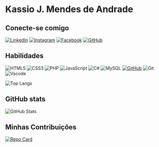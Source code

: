 # Kassio J. Mendes de Andrade

## Conecte-se comigo

[![LinkedIn](https://img.shields.io/badge/LinkedIn-0077B5?style=for-the-badge&logo=linkedin&logoColor=white)](https://www.linkedin.com/in/kassio-mendes-b2063a274/)
[![Instagram](https://img.shields.io/badge/-Instagram-fff?style=for-the-badge&logo=instagram&logoColor=red)](https://www.instagram.com/kassiomendes/)
[![Facebook](https://img.shields.io/badge/Facebook-1877F2?style=for-the-badge&logo=facebook&logoColor=white)](https://www.facebook.com/kassio.mendes.9/)
[![GitHub](https://img.shields.io/badge/GitHub-100000?style=for-the-badge&logo=github&logoColor=white)](https://github.com/kassiomendes)

## Habilidades

![HTML5](https://img.shields.io/badge/HTML5-E34F26?style=for-the-badge&logo=html5&logoColor=white)
![CSS3](https://img.shields.io/badge/CSS3-1572B6?style=for-the-badge&logo=css3&logoColor=white)
![PHP](https://img.shields.io/badge/PHP-777BB4?style=for-the-badge&logo=php&logoColor=white)
![JavaScript](https://img.shields.io/badge/JavaScript-F7DF1E?style=for-the-badge&logo=javascript&logoColor=black)
![C#](https://img.shields.io/badge/C%23-239120?style=for-the-badge&logo=c-sharp&logoColor=white)
![MySQL](https://img.shields.io/badge/MySQL-00000F?style=for-the-badge&logo=mysql&logoColor=white)
[![GitHub](https://img.shields.io/badge/GitHub-100000?style=for-the-badge&logo=github&logoColor=white)](https://github.com/SEUUSERNAME)
![Git](https://img.shields.io/badge/GIT-E44C30?style=for-the-badge&logo=git&logoColor=white)
![Vscode](https://img.shields.io/badge/Vscode-007ACC?style=for-the-badge&logo=visual-studio-code&logoColor=white)

![Top Langs](https://github-readme-stats-git-masterrstaa-rickstaa.vercel.app/api/top-langs/?username=kassiomendes&layout=compact&bg_color=000&border_color=5d28b8&title_color=189db0&text_color=1850b0)

## GitHub stats

![GitHub Stats](https://github-readme-stats.vercel.app/api?username=KassioMendes&theme=transparent&bg_color=000&border_color=5d28b8&show_icons=true&icon_color=5d28b8&title_color=189db0&text_color=1850b0)

## Minhas Contribuições

[![Repo Card](https://github-readme-stats.vercel.app/api/pin/?username=kassiomendes&repo=dio-lab-open-source&bg_color=000&border_color=5d28b8&show_icons=true&icon_color=30A3DC&title_color=189db0&text_color=1850b0)](https://github.com/kassiomendes/dio-lab-open-source/)
